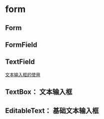 # form

## Form
## FormField

## TextField
[文本输入框的使用](https://flutter.cn/docs/cookbook/networking/send-data)

## TextBox： 文本输入框

## EditableText： 基础文本输入框
